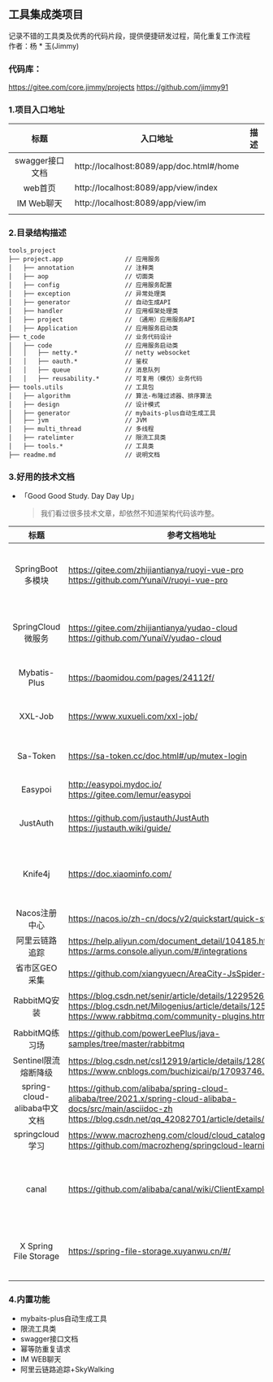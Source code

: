 
## 工具集成类项目

记录不错的工具类及优秀的代码片段，提供便捷研发过程，简化重复工作流程 <br/>
作者：杨 * 玉(Jimmy)

### 代码库：
https://gitee.com/core.jimmy/projects
https://github.com/jimmy91

### 1.项目入口地址
|     标题      | 入口地址                                     | 描述  |
|:-----------:|------------------------------------------|-----|
| swagger接口文档 | http://localhost:8089/app/doc.html#/home |     |
|    web首页    | http://localhost:8089/app/view/index     |     |
|  IM Web聊天   | http://localhost:8089/app/view/im        |     |
|             |                                          |     |


### 2.目录结构描述
```
tools_project
├── project.app                 // 应用服务
│   ├── annotation              // 注释类
│   ├── aop                     // 切面类
│   ├── config                  // 应用服务配置
│   ├── exception               // 异常处理类
│   ├── generator               // 自动生成API
│   ├── handler                 // 应用框架处理类
│   ├── project                 // （通用）应用服务API
│   ├── Application             // 应用服务启动类
├── t_code                      // 业务代码设计
│   ├── code                    // 应用服务启动类
│   │   ├── netty.*             // netty websocket 
│   │   ├── oauth.*             // 鉴权
│   │   ├── queue               // 消息队列
│   │   ├── reusability.*       // 可复用（模仿）业务代码
├── tools.utils                 // 工具包
│   ├── algorithm               // 算法-布隆过滤器、排序算法 
│   ├── design                  // 设计模式
│   ├── generator               // mybaits-plus自动生成工具
│   ├── jvm                     // JVM
│   ├── multi_thread            // 多线程
│   ├── ratelimter              // 限流工具类
│   ├── tools.*                 // 工具类
├── readme.md                   // 说明文档

```
###  3.好用的技术文档
* 「Good Good Study. Day Day Up」
    > 我们看过很多技术文章，却依然不知道架构代码该咋整。
  > 
|            标题            | 参考文档地址                                                                                                                                                                         | 描述                            |
|:------------------------:|--------------------------------------------------------------------------------------------------------------------------------------------------------------------------------|-------------------------------|
|      SpringBoot 多模块      | https://gitee.com/zhijiantianya/ruoyi-vue-pro <br/>   https://github.com/YunaiV/ruoyi-vue-pro                                                                                  | 芋道源码-最强的后台管理系统  -mini分支       |
|     SpringCloud 微服务      | https://gitee.com/zhijiantianya/yudao-cloud <br/>   https://github.com/YunaiV/yudao-cloud                                                                                      | 芋道源码-最强的后台管理系统                |
|       Mybatis-Plus       | https://baomidou.com/pages/24112f/                                                                                                                                             | MyBatis的增强工具                  |
|         XXL-Job          | https://www.xuxueli.com/xxl-job/                                                                                                                                               | 分布式任务调度平台                     |
|         Sa-Token         | https://sa-token.cc/doc.html#/up/mutex-login                                                                                                                                   | 轻量级 Java 权限认证框架               |
|         Easypoi          | http://easypoi.mydoc.io/ <br/> https://gitee.com/lemur/easypoi                                                                                                                 | 文档处理工具                        |
|         JustAuth         | https://github.com/justauth/JustAuth <br/> https://justauth.wiki/guide/                                                                                                        | 第三方授权登录的工具类库                  |
|         Knife4j          | https://doc.xiaominfo.com/                                                                                                                                                     | 集成Swagger生成Api文档的增强解决方案       |
|        Nacos注册中心         | https://nacos.io/zh-cn/docs/v2/quickstart/quick-start.html                                                                                                                     |                               |
|         阿里云链路追踪          | https://help.aliyun.com/document_detail/104185.html <br> https://arms.console.aliyun.com/#/integrations                                                                        |                               |
|         省市区GEO采集         | https://github.com/xiangyuecn/AreaCity-JsSpider-StatsGov                                                                                                                       |                               |
|        RabbitMQ安装        | https://blog.csdn.net/senir/article/details/122952669  <br> https://blog.csdn.net/Milogenius/article/details/125224527  <br> https://www.rabbitmq.com/community-plugins.html   | RabbitMQ 安装及插件                |
|       RabbitMQ练习场        | https://github.com/powerLeePlus/java-samples/tree/master/rabbitmq                                                                                                              |                               |
|      Sentinel限流熔断降级      | https://blog.csdn.net/csl12919/article/details/128033414 <br> https://www.cnblogs.com/buchizicai/p/17093746.html                                                               |                               |
| spring-cloud-alibaba中文文档 | https://github.com/alibaba/spring-cloud-alibaba/tree/2021.x/spring-cloud-alibaba-docs/src/main/asciidoc-zh   <br> https://blog.csdn.net/qq_42082701/article/details/100983913/ |                               |
|      springcloud学习       | https://www.macrozheng.com/cloud/cloud_catalog.html <br> https://github.com/macrozheng/springcloud-learning                                                                    |                               |
|          canal           | https://github.com/alibaba/canal/wiki/ClientExample                                                                                                                            | canal Mysql Binlog 的增量订阅和消费组件 |
|  X Spring File Storage   | https://spring-file-storage.xuyanwu.cn/#/                                                                                                                                      | 一行代码实现文件上传 20个平台              |
|                          |                                                                                                                                                                                |                               |


###  4.内置功能
 
* mybaits-plus自动生成工具
* 限流工具类
* swagger接口文档
* 幂等防重复请求
* IM WEB聊天
* 阿里云链路追踪+SkyWalking
 
